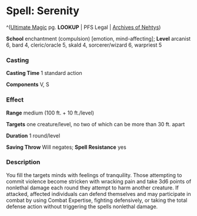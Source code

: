 # Spell: Serenity

^([Ultimate Magic][ss-serenity] pg. **LOOKUP** | PFS Legal | [Archives of Nehtys][sn-serenity])

**School** enchantment (compulsion) [emotion, mind-affecting]; **Level** arcanist 6, bard 4, cleric/oracle 5, skald 4, sorcerer/wizard 6, warpriest 5

### Casting

**Casting Time** 1 standard action  

**Components** V, S

### Effect

**Range** medium (100 ft. + 10 ft./level)  

**Targets** one creature/level, no two of which can be more than 30 ft. apart  

**Duration** 1 round/level  

**Saving Throw** Will negates; **Spell Resistance** yes

### Description

You fill the targets minds with feelings of tranquility. Those attempting to commit violence become stricken with wracking pain and take 3d6 points of nonlethal damage each round they attempt to harm another creature. If attacked, affected individuals can defend themselves and may participate in combat by using Combat Expertise, fighting defensively, or taking the total defense action without triggering the spells nonlethal damage.

[ss-serenity]: http://paizo.com/pathfinderRPG/v57
[sn-serenity]: http://www.archivesofnethys.com/SpellDisplay.aspx?ItemName=Serenity